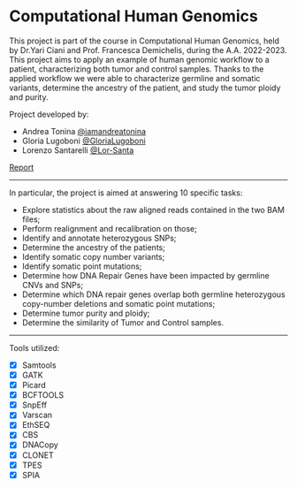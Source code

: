 # Computational Human Genomics
This project is part of the course in Computational Human Genomics, held by Dr.Yari Ciani and Prof. Francesca Demichelis, during the A.A. 2022-2023. 
This project aims to apply an example of human genomic workflow to a patient, characterizing both tumor and control samples. Thanks to the applied workflow we were able to characterize germline and somatic variants, determine the ancestry of the patient, and study the tumor ploidy and purity.

Project developed by: 
  * Andrea Tonina  [@iamandreatonina](https://github.com/iamandreatonina)
  * Gloria Lugoboni [@GloriaLugoboni](https://github.com/GloriaLugoboni)
  * Lorenzo Santarelli [@Lor-Santa](https://github.com/Lor-Santa)

[Report]()

---

In particular, the project is aimed at answering 10 specific tasks:
 * Explore statistics about the raw aligned reads contained in the two BAM files;
 * Perform realignment and recalibration on those;
 * Identify and annotate heterozygous SNPs;
 * Determine the ancestry of the patients;
 * Identify somatic copy number variants;
 * Identify somatic point mutations;
 * Determine how DNA Repair Genes have been impacted by germline CNVs and SNPs;
 * Determine which DNA repair genes overlap both germline heterozygous copy-number deletions and somatic point mutations;
 * Determine tumor purity and ploidy;
 * Determine the similarity of Tumor and Control samples.

---

Tools utilized: 
- [X] Samtools
- [X] GATK 
- [X] Picard
- [X] BCFTOOLS
- [X] SnpEff
- [X] Varscan
- [X] EthSEQ
- [X] CBS
- [X] DNACopy
- [X] CLONET
- [X] TPES
- [X] SPIA
